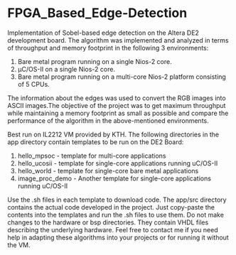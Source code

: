 # FPGA_Based_Edge-Detection
Implementation of Sobel-based edge detection on the Altera DE2 development board. The algorithm  was implemented and analyzed in terms of throughput and memory footprint in the following 3 environments: 
1) Bare metal program running on a single Nios-2 core. 
2) µC/OS-II on a single Nios-2 core. 
3) Bare metal program running on a multi-core Nios-2 platform consisting of 5 CPUs.  

The information about the edges was used to convert the RGB images into ASCII images.The objective of the project was to get maximum throughput while maintaining a memory footprint as small as possible and compare the performance of the algorithm in the above-mentioned environments. 

Best run on IL2212 VM provided by KTH.  The following directories in the app directory contain templates to be run on the DE2 Board: 
1) hello_mpsoc - template for multi-core applications 
2) hello_ucosii - template for single-core applications running uC/OS-II 
3) hello_world - template for single-core bare metal applications 
4) image_proc_demo - Another template for single-core applications running uC/OS-II  

Use the .sh files in each template to download code.  The app/src directory contains the actual code developed in the project. Just copy-paste the contents into the templates  and run the .sh files to use them.  Do not make changes to the hardware or bsp directories. They contain VHDL files describing the underlying hardware. 
Feel free to contact me if you need help in adapting these algorithms into your projects or for running it without the VM.
